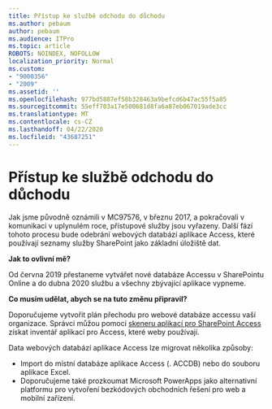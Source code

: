 ```yaml
---
title: Přístup ke službě odchodu do důchodu
ms.author: pebaum
author: pebaum
ms.audience: ITPro
ms.topic: article
ROBOTS: NOINDEX, NOFOLLOW
localization_priority: Normal
ms.custom:
- "9000356"
- "2009"
ms.assetid: ''
ms.openlocfilehash: 977bd5887ef58b328463a9befcd6b47ac55f5a85
ms.sourcegitcommit: 55eff703a17e500681d8fa6a87eb067019ade3cc
ms.translationtype: MT
ms.contentlocale: cs-CZ
ms.lasthandoff: 04/22/2020
ms.locfileid: "43687251"
---
```

# <a name="access-services-retirement"></a>Přístup ke službě odchodu do důchodu

Jak jsme původně oznámili v MC97576, v březnu 2017, a pokračovali v komunikaci v uplynulém roce, přístupové služby jsou vyřazeny. Další fází tohoto procesu bude odebrání webových databází aplikace Access, které používají seznamy služby SharePoint jako základní úložiště dat.

**Jak to ovlivní mě?**

Od června 2019 přestaneme vytvářet nové databáze Accessu v SharePointu Online a do dubna 2020 službu a všechny zbývající aplikace vypneme.

**Co musím udělat, abych se na tuto změnu připravil?**

Doporučujeme vytvořit plán přechodu pro webové databáze accessu vaší organizace. Správci můžou pomocí [skeneru aplikací pro SharePoint Access](https://github.com/SharePoint/PnP-Tools/tree/master/Solutions/SharePoint.AccessApp.Scanner) získat inventář aplikací pro Access, které weby používají.

Data webových databází aplikace Access lze migrovat několika způsoby:

- Import do místní databáze aplikace Access (. ACCDB) nebo do souboru aplikace Excel.
- Doporučujeme také prozkoumat Microsoft PowerApps jako alternativní platformu pro vytvoření bezkódových obchodních řešení pro web a mobilní zařízení.